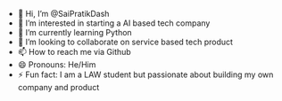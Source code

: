 - 👋 Hi, I’m @SaiPratikDash
- 👀 I’m interested in starting a AI based tech company
- 🌱 I’m currently learning Python
- 💞️ I’m looking to collaborate on service based tech product
- 📫 How to reach me via Github
- 😄 Pronouns: He/Him
- ⚡ Fun fact: I am a LAW student but passionate about building my own company and product

<!---
SaiPratikDash/SaiPratikDash is a ✨ special ✨ repository because its `README.md` (this file) appears on your GitHub profile.
You can click the Preview link to take a look at your changes.
--->
